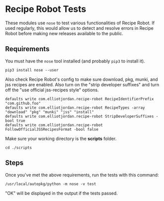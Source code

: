 # Recipe Robot Tests

These modules use `nose` to test various functionalities of Recipe Robot. If used regularly, this would allow us to detect and resolve errors in Recipe Robot before making new releases available to the public.

## Requirements

You must have the `nose` tool installed (and probably `pip3` to install it).

    pip3 install nose --user

Also check Recipe Robot's config to make sure download, pkg, munki, and jss recipes are enabled. Also turn on the "strip developer suffixes" and turn off the "use official jss-recipes style" options.

    defaults write com.elliotjordan.recipe-robot RecipeIdentifierPrefix "com.github.foo"
    defaults write com.elliotjordan.recipe-robot RecipeTypes -array "download" "pkg" "munki" "jss" "install"
    defaults write com.elliotjordan.recipe-robot StripDeveloperSuffixes -bool true
    defaults write com.elliotjordan.recipe-robot FollowOfficialJSSRecipesFormat -bool false

Make sure your working directory is the __scripts__ folder.

    cd ./scripts

## Steps

Once you've met the above requirements, run the tests with this command:

    /usr/local/autopkg/python -m nose -v test

"OK" will be displayed in the output if the tests passed.
